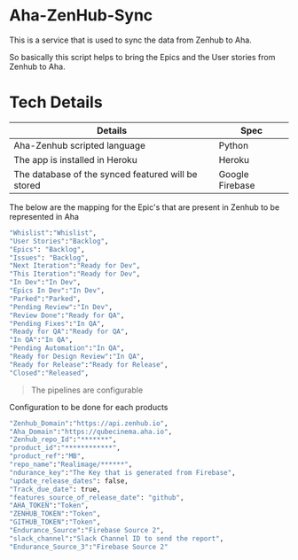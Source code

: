 # Aha-ZenHub-Sync

This is a service that is used to sync the data from Zenhub to Aha.

So basically this script helps to bring the Epics and the User stories from Zenhub to Aha.


# Tech Details

| Details | Spec
| ------ | ------ |
| Aha-Zenhub scripted language | Python |
| The app is installed in Heroku | Heroku |
| The database of the synced featured will be stored | Google Firebase |


The below are the mapping for the Epic's that are present in Zenhub to be represented in Aha

```sh
"Whislist":"Whislist",
"User Stories":"Backlog",
"Epics": "Backlog",
"Issues": "Backlog",
"Next Iteration":"Ready for Dev",
"This Iteration":"Ready for Dev",
"In Dev":"In Dev",
"Epics In Dev":"In Dev",
"Parked":"Parked",
"Pending Review":"In Dev",
"Review Done":"Ready for QA",
"Pending Fixes":"In QA",
"Ready for QA":"Ready for QA",
"In QA":"In QA",
"Pending Automation":"In QA",
"Ready for Design Review":"In QA",
"Ready for Release":"Ready for Release",
"Closed":"Released",
```
> The pipelines are configurable

Configuration to be done for each products
```sh
"Zenhub_Domain":"https://api.zenhub.io",
"Aha_Domain":"https://qubecinema.aha.io",
"Zenhub_repo_Id":"*******",
"product_id":"************",
"product_ref":"MB",
"repo_name":"Realimage/******",
"ndurance_key":"The Key that is generated from Firebase",
"update_release_dates": false,
"Track_due_date": true,
"features_source_of_release_date": "github",
"AHA_TOKEN":"Token",
"ZENHUB_TOKEN":"Token",
"GITHUB_TOKEN":"Token",
"Endurance_Source":"Firebase Source 2",
"slack_channel":"Slack Channel ID to send the report",
"Endurance_Source_3":"Firebase Source 2"
```
